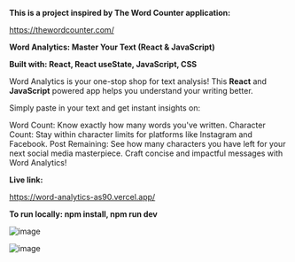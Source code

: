 **This is a project inspired by The Word Counter application:**

https://thewordcounter.com/

**Word Analytics: Master Your Text (React & JavaScript)**

**Built with: React, React useState, JavaScript, CSS**

Word Analytics is your one-stop shop for text analysis! This **React** and **JavaScript** powered app helps you understand your writing better.

Simply paste in your text and get instant insights on:

Word Count: Know exactly how many words you've written.
Character Count: Stay within character limits for platforms like Instagram and Facebook.
Post Remaining: See how many characters you have left for your next social media masterpiece.
Craft concise and impactful messages with Word Analytics!

**Live link:**

https://word-analytics-as90.vercel.app/

**To run locally: npm install, npm run dev**

![image](https://github.com/adrians90/word-analytics/assets/128593202/e5c38802-ab7d-4bf7-be77-ce8e5b0e7da7)

![image](https://github.com/adrians90/word-analytics/assets/128593202/f2af3ab4-3338-4894-96ea-38a4f0306a8d)






